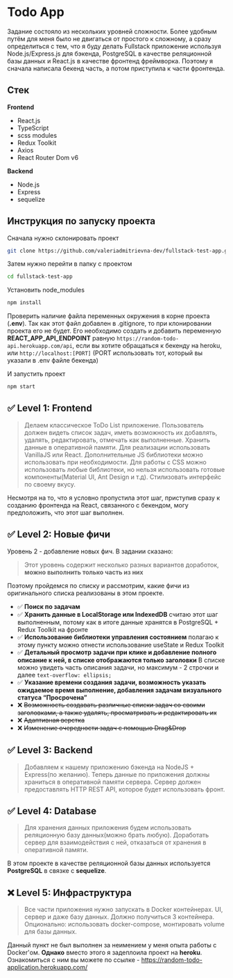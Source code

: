 # Todo App
Задание состояло из нескольких уровней сложности. Более удобным путём для меня было не двигаться от простого к сложному, а сразу определиться с тем, что я буду делать Fullstack приложение используя Node.js/Express.js для бэкенда, PostgreSQL в качестве реляционной базы данных и  React.js в качестве фронтенд фреймворка. Поэтому я сначала написала бекенд часть, а потом приступила к части фронтенда.

## Стек
**Frontend**
- React.js
- TypeScript
- scss modules
- Redux Toolkit
- Axios
- React Router Dom v6

**Backend**
- Node.js
- Express
- sequelize

## Инструкция по запуску проекта
Сначала нужно склонировать проект
```sh
git clone https://github.com/valeriadmitrievna-dev/fullstack-test-app.git
```
Затем нужно перейти в папку с проектом
```sh
cd fullstack-test-app
```
Установить node_modules
```sh
npm install
```
Проверить наличие файла переменных окружения в корне проекта (**.env**). Так как этот файл добавлен в .gitignore, то при клонировании проекта его не будет. Его необходимо создать и добавить переменную **REACT_APP_API_ENDPOINT** равную `https://random-todo-api.herokuapp.com/api`, если вы хотите обращаться к бекенду на heroku, или `http://localhost:[PORT]` (PORT использовать тот, который вы указали в .env файле бекенда)

И запустить проект
```sh
npm start
```
## ✅ Level 1: Frontend
> Делаем классическое ToDo List приложение. Пользователь должен видеть список задач, иметь 
> возможность их добавлять, удалять, редактировать, отмечать как выполненные. Хранить данные в 
> оперативной памяти. Для реализации использовать VanillaJS или React. Дополнительные JS библиотеки 
> можно использовать при необходимости. Для работы с CSS можно использовать любые библиотеки, 
> но нельзя использовать готовые компоненты(Material UI, Ant Design и т.д). Стилизовать интерфейс по 
> своему вкусу.

Несмотря на то, что я условно пропустила этот шаг, приступив сразу к созданию фронтенда на React, связанного с бекендом, могу предположить, что этот шаг выполнен.

## ✅ Level 2: Новые фичи
Уровень 2 - добавление новых фич. В задании сказано:
> Этот уровень содержит несколько разных вариантов доработок, **можно выполнить только часть из них**

Поэтому пройдемся по списку и рассмотрим, какие фичи из оригинального списка реализованы в этом проекте.
- ✅ **Поиск по задачам**
- ✅ **Хранить данные в LocalStorage или IndexedDB** 
считаю этот шаг выполненным, потому как в итоге данные хранятся в PostgreSQL + Redux Toolkit на фронте
- ✅ **Использование библиотеки управления состоянием**
полагаю к этому пункту можно отнести использование useState и Redux Toolkit
- ✅ **Детальный просмотр задачи при клике и добавление полного описание к ней, в списке отображаются только заголовки**
В списке можно увидеть часть описания задачи, но максимум - 2 строчки и далее `text-overflow: ellipsis;`
- ✅ **Указание времени создания задачи, возможность указать ожидаемое время выполнение, добавления задачам визуального статуса “Просрочена”**
- ❌ <s>Возможность создавать различные списки задач со своими заголовками, а также удалять, просматривать и редактировать их</s>
- ❌ <s>Адаптивная верстка</s>
- ❌ <s>Изменение очередности задач с помощью Drag&Drop</s>

## ✅ Level 3: Backend
> Добавляем к нашему приложению бэкенда на NodeJS + Express(по желанию). Теперь данные по приложения должны храниться в оперативной памяти сервера. Сервер должен предоставлять HTTP REST API, которое будет использовать фронт.

## ✅ Level 4: Database
> Для хранения данных приложения будем использовать реляционную базу данных(можно брать любую). Доработать сервер для взаимодействия с ней, отказаться от хранения в оперативной памяти.

В этом проекте в качестве реляционной базы данных используется **PostgreSQL** в связке с **sequelize**.

## ❌ Level 5: Инфраструктура
> Все части приложения нужно запускать в Docker контейнерах. UI, сервер и даже базу данных. Должно получиться 3 контейнера. Опционально: использовать docker-compose, монтировать volume для базы данных.

Данный пункт не был выполнен за неимением у меня опыта работы с Docker'ом. **Однако** вместо этого я задеплоила проект на **heroku**. Ознакомиться с ним вы можете по ссылке - https://random-todo-application.herokuapp.com/
